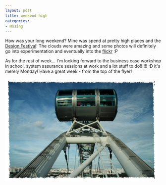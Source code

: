 ```yaml
---
layout: post
title: weekend high
categories:
- Musing
---
```


How was your long weekend? Mine was spend at pretty high places and the [Design Festival](http://www.singaporedesignfestival.com/designfest09/)! The clouds were amazing and some photos will definitely go into experimentation and eventually into the [flickr](http://www.flickr.com/photos/sweska) :P

As for the rest of week... I'm looking forward to the business case workshop in school, system assurance sessions at work and a lot stuff to do!!!!!! :D it's merely Monday! Have a great week - from the top of the flyer!

![](/img/flyer.jpg)
